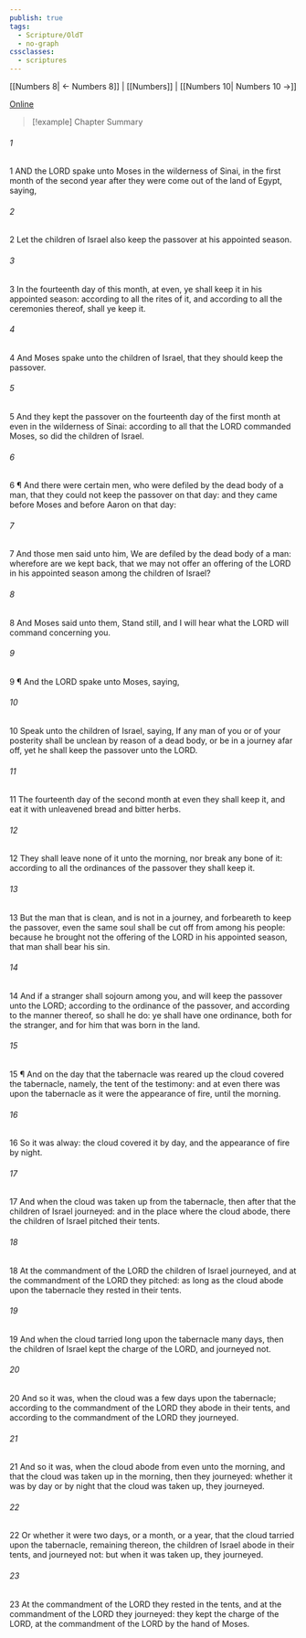 ```yaml
---
publish: true
tags:
  - Scripture/OldT
  - no-graph
cssclasses:
  - scriptures
---
```

[[Numbers 8| ← Numbers 8]] | [[Numbers]] | [[Numbers 10| Numbers 10 →]]

[Online](https://churchofjesuschrist.org/study/scriptures/ot/num/9?lang=eng)

>[!example] Chapter Summary
>
###### 1
1 AND the LORD spake unto Moses in the wilderness of Sinai, in the first month of the second year after they were come out of the land of Egypt, saying,
###### 2
2 Let the children of Israel also keep the passover at his appointed season.
###### 3
3 In the fourteenth day of this month, at even, ye shall keep it in his appointed season: according to all the rites of it, and according to all the ceremonies thereof, shall ye keep it.
###### 4
4 And Moses spake unto the children of Israel, that they should keep the passover.
###### 5
5 And they kept the passover on the fourteenth day of the first month at even in the wilderness of Sinai: according to all that the LORD commanded Moses, so did the children of Israel.
###### 6
6 ¶ And there were certain men, who were defiled by the dead body of a man, that they could not keep the passover on that day: and they came before Moses and before Aaron on that day:
###### 7
7 And those men said unto him, We are defiled by the dead body of a man: wherefore are we kept back, that we may not offer an offering of the LORD in his appointed season among the children of Israel?
###### 8
8 And Moses said unto them, Stand still, and I will hear what the LORD will command concerning you.
###### 9
9 ¶ And the LORD spake unto Moses, saying,
###### 10
10 Speak unto the children of Israel, saying, If any man of you or of your posterity shall be unclean by reason of a dead body, or be in a journey afar off, yet he shall keep the passover unto the LORD.
###### 11
11 The fourteenth day of the second month at even they shall keep it, and eat it with unleavened bread and bitter herbs.
###### 12
12 They shall leave none of it unto the morning, nor break any bone of it: according to all the ordinances of the passover they shall keep it.
###### 13
13 But the man that is clean, and is not in a journey, and forbeareth to keep the passover, even the same soul shall be cut off from among his people: because he brought not the offering of the LORD in his appointed season, that man shall bear his sin.
###### 14
14 And if a stranger shall sojourn among you, and will keep the passover unto the LORD; according to the ordinance of the passover, and according to the manner thereof, so shall he do: ye shall have one ordinance, both for the stranger, and for him that was born in the land.
###### 15
15 ¶ And on the day that the tabernacle was reared up the cloud covered the tabernacle, namely, the tent of the testimony: and at even there was upon the tabernacle as it were the appearance of fire, until the morning.
###### 16
16 So it was alway: the cloud covered it by day, and the appearance of fire by night.
###### 17
17 And when the cloud was taken up from the tabernacle, then after that the children of Israel journeyed: and in the place where the cloud abode, there the children of Israel pitched their tents.
###### 18
18 At the commandment of the LORD the children of Israel journeyed, and at the commandment of the LORD they pitched: as long as the cloud abode upon the tabernacle they rested in their tents.
###### 19
19 And when the cloud tarried long upon the tabernacle many days, then the children of Israel kept the charge of the LORD, and journeyed not.
###### 20
20 And so it was, when the cloud was a few days upon the tabernacle; according to the commandment of the LORD they abode in their tents, and according to the commandment of the LORD they journeyed.
###### 21
21 And so it was, when the cloud abode from even unto the morning, and that the cloud was taken up in the morning, then they journeyed: whether it was by day or by night that the cloud was taken up, they journeyed.
###### 22
22 Or whether it were two days, or a month, or a year, that the cloud tarried upon the tabernacle, remaining thereon, the children of Israel abode in their tents, and journeyed not: but when it was taken up, they journeyed.
###### 23
23 At the commandment of the LORD they rested in the tents, and at the commandment of the LORD they journeyed: they kept the charge of the LORD, at the commandment of the LORD by the hand of Moses.




